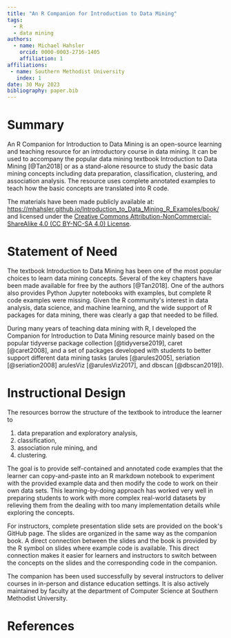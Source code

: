 ```yaml
---
title: "An R Companion for Introduction to Data Mining"
tags:
  - R
  - data mining
authors:
  - name: Michael Hahsler
    orcid: 0000-0003-2716-1405
    affiliation: 1
affiliations:
 - name: Southern Methodist University
   index: 1
date: 30 May 2023
bibliography: paper.bib
---
```


# Summary

An R Companion for Introduction to Data Mining is an open-source learning and 
teaching resource for an introductory course in data mining. It
can be used to accompany the popular
data mining textbook Introduction to Data Mining [@Tan2018] or as a stand-alone resource
to study the basic data mining concepts including data preparation, classification,
clustering, and association analysis. The resource uses complete annotated examples 
to teach how the basic concepts are translated into R code.

The materials have been made publicly available at: <https://mhahsler.github.io/Introduction_to_Data_Mining_R_Examples/book/> and licensed under the [Creative Commons Attribution-NonCommercial-ShareAlike 4.0 (CC BY-NC-SA 4.0) License](https://creativecommons.org/licenses/by-nc-sa/4.0/).

# Statement of Need

The textbook Introduction to Data Mining has been one of the most popular choices
to learn data mining concepts. Several of the key chapters have been made available for free by the authors [@Tan2018].
One of the authors also provides Python Jupyter notebooks with examples, but
complete R code examples were missing. Given the R community's interest in 
data analysis, data science, and machine learning, and the wide support of R packages for data mining, 
there was clearly a gap that needed to be filled.

During many years of teaching data mining with R, I developed the Companion for Introduction to Data Mining
resource mainly based on the popular tidyverse package collection [@tidyverse2019], caret [@caret2008], and a set of packages
developed with students to better support different data mining tasks (arules [@arules2005], seriation [@seriation2008]
arulesViz [@arulesViz2017], and dbscan [@dbscan2019]).

# Instructional Design

The resources borrow the structure of the textbook to introduce the learner
to 

1. data preparation and exploratory analysis,
2. classification, 
3. association rule mining, and
4. clustering.

The goal is to provide self-contained and annotated code examples that the
learner can copy-and-paste into an R markdown notebook to experiment with 
the provided example data and then modify the code to work on their own data sets.
This learning-by-doing approach has worked very well in preparing students to work
with more complex real-world datasets by relieving them from the dealing with 
too many implementation details while exploring the concepts. 

For instructors, complete presentation slide sets are provided
on the book's GitHub page.
The slides are organized in the same way as the companion book. A direct connection
between the slides and the book is provided by the R symbol on slides where 
example code is available. This direct connection makes it easier for learners and 
instructors to 
switch between the concepts on the slides and the corresponding code in the 
companion.

The companion has been used successfully by several instructors 
to deliver courses in in-person and distance education settings. It 
is also actively maintained by faculty at the department of Computer Science at 
Southern Methodist University. 

# References
